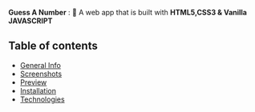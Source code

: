 **Guess A Number** : :jack_o_lantern:
A web app that is built with **HTML5,CSS3 & Vanilla JAVASCRIPT**  

## Table of contents
- [General Info](#General-Info-)
- [Screenshots](#screenshots-)
- [Preview](#preview-)
- [Installation](#Installation-)
- [Technologies](#Technologies-Used-)
